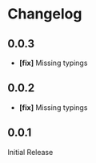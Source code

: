 # Changelog

## 0.0.3

- **[fix]** Missing typings

## 0.0.2

- **[fix]** Missing typings

## 0.0.1

Initial Release
